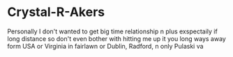 # Crystal-R-Akers
Personally I don't wanted to get big time relationship n  plus exspectaily if long distance so don't even bother with hitting me up it you long ways away form USA or Virginia in fairlawn or Dublin,  Radford, n only Pulaski va

